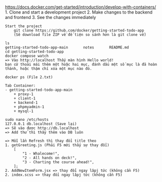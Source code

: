 https://docs.docker.com/get-started/introduction/develop-with-containers/
    1. Clone and start a development project
    2. Make changes to the backend and frontend
    3. See the changes immediately

    Start the project
        git clone https://github.com/docker/getting-started-todo-app 
        (Sẽ download file ZIP về để tiện so sánh hơn là git clone về)

    ls
    getting-started-todo-app-main       notes       README.md
    cd getting-started-todo-app
    docker compose watch
    => Vào http://localhost Thấy màn hình Hello world!
    bạn cứ thoải mái thêm một hoặc hai mục, đánh dấu một số mục là đã hoàn thành, hoặc thậm chí xóa một mục nào đó.

    docker ps (File 2.txt)

    Tab Container:
    - getting-started-todo-app-main
        + proxy-1
        + client-1
        + backend-1
        + phpmyadmin-1
        + mysql-1
    
    sudo nano /etc/hosts
    127.0.0.1 db.localhost (Save lại)
    => Sẽ vào được http://db.localhost
    => Add thử thì thấy thêm vào DB luôn

    => Mỗi lần Refresh thì thay đổi title theo
    1. getGreeting.js (Phải F5 mới thấy sự thay đổi)
        [
            "1 - Whalecome!",
            "2 - All hands on deck!",
            "3 - Charting the course ahead!",
        ];
    2. AddNewItemForm.jsx => thay đổi ngay lâpj tức (không cần F5)
    2. index.scss => thay đổi ngay lâpj tức (không cần F5)


                                                                                                                                                    

